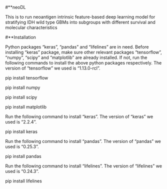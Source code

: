 #**neoDL

This is to run neoantigen intrinsic feature-based deep learning model for stratifying IDH wild type GBMs into subgroups with different survival and molecular characteristics

#**Installation

Python packages “keras”, “pandas” and “lifelines” are in need. Before installing “keras” package, make sure other relevant packages “tensorflow”, “numpy”, “scipy” and “matplotlib” are already installed. If not, run the following commands to install the above python packages respectively. The version of “tensorflow” we used is “1.13.0-rcl”.

pip install tensorflow

pip install numpy 

pip install scipy

pip install matplotlib



Run the following command to install “keras”. The version of “keras” we used is “2.2.4”.

pip install keras


Run the following command to install “pandas”. The version of “pandas” we used is “0.25.3”.

pip install pandas


Run the following command to install “lifelines”. The version of “lifelines” we used is “0.24.3”.

pip install lifelines




